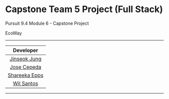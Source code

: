 # Capstone Team 5 Project (Full Stack)

Pursuit 9.4 Module 6 - Capstone Project

EcoWay

---

|                    Developer                    |
| :---------------------------------------------: |
|   [Jinseok Jung](https://github.com/pjungjs)    |
|   [Jose Cepeda](https://github.com/JoseC620)    |
| [Shareeka Epps](https://github.com/shaketastic) |
| [Wil Santos](https://github.com/Wilsantos1975)  |

---
